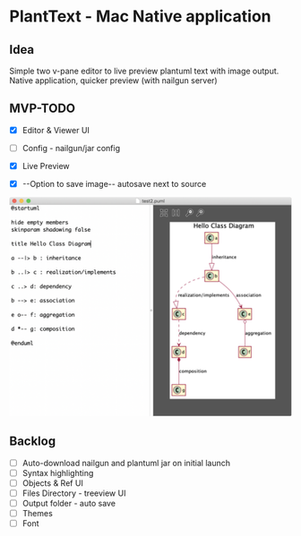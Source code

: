 # PlantText - Mac Native application


## Idea

Simple two v-pane editor to live preview plantuml text with image output. Native application, quicker preview (with nailgun server)

## MVP-TODO

  - [x] Editor & Viewer UI
  - [ ] Config - nailgun/jar config
  - [x] Live Preview
  - [x] --Option to save image-- autosave next to source 


 
![MVP UI](assets/screenshot.png)


## Backlog

  - [ ] Auto-download nailgun and plantuml jar on initial launch
  - [ ] Syntax highlighting
  - [ ] Objects & Ref UI
  - [ ] Files Directory - treeview UI
  - [ ] Output folder - auto save
  - [ ] Themes
  - [ ] Font
